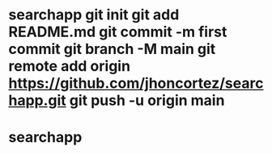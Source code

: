 # searchapp git init git add README.md git commit -m first commit git branch -M main git remote add origin https://github.com/jhoncortez/searchapp.git git push -u origin main
# searchapp

